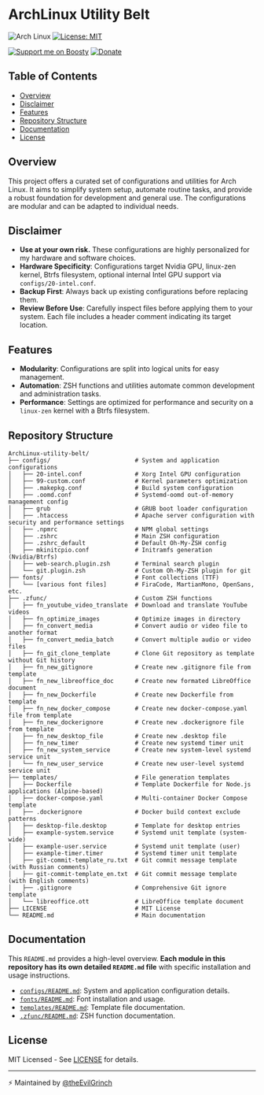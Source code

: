 # ArchLinux Utility Belt

![Arch Linux](https://img.shields.io/badge/Arch_Linux-1793D1?style=for-the-badge&logo=arch-linux&logoColor=white)
[![License: MIT](https://img.shields.io/badge/License-MIT-yellow.svg?style=for-the-badge)](LICENSE)

[![Support me on Boosty](https://img.shields.io/badge/Boosty-Support%20me-%23f15f2c?style=for-the-badge)](https://boosty.to/theEvilGrinch/donate)
[![Donate](https://img.shields.io/badge/Donate-%23702ff4?style=for-the-badge)](https://yoomoney.ru/to/410016288289737)

## Table of Contents

- [Overview](#overview)
- [Disclaimer](#disclaimer)
- [Features](#features)
- [Repository Structure](#repository-structure)
- [Documentation](#documentation)
- [License](#license)

## Overview

This project offers a curated set of configurations and utilities for Arch Linux. It aims to simplify system setup, automate routine tasks, and provide a robust foundation for development and general use. The configurations are modular and can be adapted to individual needs.

## Disclaimer

- **Use at your own risk.** These configurations are highly personalized for my hardware and software choices.
- **Hardware Specificity**: Configurations target Nvidia GPU, linux-zen kernel, Btrfs filesystem, optional internal Intel GPU support via `configs/20-intel.conf`.
- **Backup First**: Always back up existing configurations before replacing them.
- **Review Before Use**: Carefully inspect files before applying them to your system. Each file includes a header comment indicating its target location.

## Features

- **Modularity**: Configurations are split into logical units for easy management.
- **Automation**: ZSH functions and utilities automate common development and administration tasks.
- **Performance**: Settings are optimized for performance and security on a `linux-zen` kernel with a Btrfs filesystem.

## Repository Structure

```
ArchLinux-utility-belt/
├── configs/                        # System and application configurations
│   ├── 20-intel.conf               # Xorg Intel GPU configuration
│   ├── 99-custom.conf              # Kernel parameters optimization
│   ├── .makepkg.conf               # Build system configuration
│   ├── .oomd.conf                  # Systemd-oomd out-of-memory management config
│   ├── grub                        # GRUB boot loader configuration
│   ├── .htaccess                   # Apache server configuration with security and performance settings
│   ├── .npmrc                      # NPM global settings
│   ├── .zshrc                      # Main ZSH configuration
│   ├── .zshrc_default              # Default Oh-My-ZSH config
│   ├── mkinitcpio.conf             # Initramfs generation (Nvidia/Btrfs)
│   ├── web-search.plugin.zsh       # Terminal search plugin
│   └── git.plugin.zsh              # Custom Oh-My-ZSH plugin for git
├── fonts/                          # Font collections (TTF)
│   └── [various font files]        # FiraCode, MartianMono, OpenSans, etc.
├── .zfunc/                         # Custom ZSH functions
│   ├── fn_youtube_video_translate  # Download and translate YouTube videos
│   ├── fn_optimize_images          # Optimize images in directory
│   ├── fn_convert_media            # Convert audio or video file to another format
│   ├── fn_convert_media_batch      # Convert multiple audio or video files
│   ├── fn_git_clone_template       # Clone Git repository as template without Git history
│   ├── fn_new_gitignore            # Create new .gitignore file from template
│   ├── fn_new_libreoffice_doc      # Create new formated LibreOffice document 
│   ├── fn_new_Dockerfile           # Create new Dockerfile from template 
│   ├── fn_new_docker_compose       # Create new docker-compose.yaml file from template
│   ├── fn_new_dockerignore         # Create new .dockerignore file from template
│   ├── fn_new_desktop_file         # Create new .desktop file
│   ├── fn_new_timer                # Create new systemd timer unit 
│   ├── fn_new_system_service       # Create new system-level systemd service unit 
│   └── fn_new_user_service         # Create new user-level systemd service unit 
├── templates/                      # File generation templates
│   ├── Dockerfile                  # Template Dockerfile for Node.js applications (Alpine-based)
│   ├── docker-compose.yaml         # Multi-container Docker Compose template
│   ├── .dockerignore               # Docker build context exclude patterns
│   ├── desktop-file.desktop        # Template for desktop entries
│   ├── example-system.service      # Systemd unit template (system-wide)
│   ├── example-user.service        # Systemd unit template (user)
│   ├── example-timer.timer         # Systemd timer unit template
│   ├── git-commit-template_ru.txt  # Git commit message template (with Russian comments)
│   ├── git-commit-template_en.txt  # Git commit message template (with English comments)
│   ├── .gitignore                  # Comprehensive Git ignore template
│   └── libreoffice.ott             # LibreOffice template document
├── LICENSE                         # MIT License
└── README.md                       # Main documentation
```

## Documentation
This `README.md` provides a high-level overview. **Each module in this repository has its own detailed `README.md` file** with specific installation and usage instructions.

- [`configs/README.md`](configs/README.md): System and application configuration details.
- [`fonts/README.md`](fonts/README.md): Font installation and usage.
- [`templates/README.md`](templates/README.md): Template file documentation.
- [`.zfunc/README.md`](.zfunc/README.md): ZSH function documentation.

## License

MIT Licensed - See [LICENSE](LICENSE) for details.

--- 

⚡ Maintained by [@theEvilGrinch](https://github.com/theEvilGrinch)
